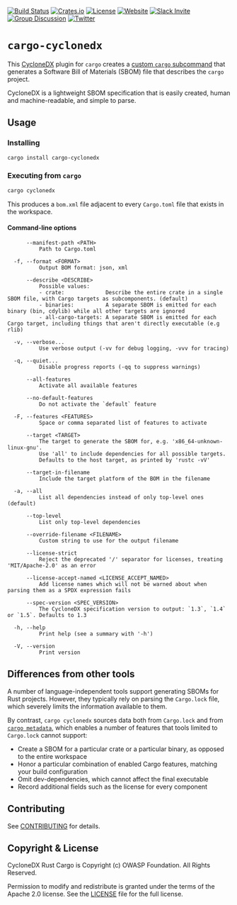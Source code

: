 [![Build Status](https://github.com/CycloneDX/cyclonedx-rust-cargo/workflows/Rust%20CI/badge.svg)](https://github.com/CycloneDX/cyclonedx-rust-cargo/actions?workflow=Rust+CI)
[![Crates.io](https://img.shields.io/crates/v/cargo-cyclonedx.svg)](https://crates.io/crates/cargo-cyclonedx)
[![License](https://img.shields.io/badge/license-Apache%202.0-brightgreen.svg)][License]
[![Website](https://img.shields.io/badge/https://-cyclonedx.org-blue.svg)](https://cyclonedx.org/)
[![Slack Invite](https://img.shields.io/badge/Slack-Join-blue?logo=slack&labelColor=393939)](https://cyclonedx.org/slack/invite)
[![Group Discussion](https://img.shields.io/badge/discussion-groups.io-blue.svg)](https://groups.io/g/CycloneDX)
[![Twitter](https://img.shields.io/twitter/url/http/shields.io.svg?style=social&label=Follow)](https://twitter.com/CycloneDX_Spec)

# `cargo-cyclonedx`

This [CycloneDX](https://cyclonedx.org/) plugin for `cargo` creates a [custom `cargo` subcommand](https://doc.rust-lang.org/cargo/reference/external-tools.html#custom-subcommands) that generates a Software Bill of Materials (SBOM) file that describes the `cargo` project.

CycloneDX is a lightweight SBOM specification that is easily created, human and machine-readable, and simple to parse.

## Usage

### Installing

``` bash
cargo install cargo-cyclonedx
```

### Executing from `cargo`

``` bash
cargo cyclonedx
```

This produces a `bom.xml` file adjacent to every `Cargo.toml` file that exists in the workspace.

#### Command-line options

```
      --manifest-path <PATH>
          Path to Cargo.toml

  -f, --format <FORMAT>
          Output BOM format: json, xml

      --describe <DESCRIBE>
          Possible values:
          - crate:             Describe the entire crate in a single SBOM file, with Cargo targets as subcomponents. (default)
          - binaries:          A separate SBOM is emitted for each binary (bin, cdylib) while all other targets are ignored
          - all-cargo-targets: A separate SBOM is emitted for each Cargo target, including things that aren't directly executable (e.g rlib)

  -v, --verbose...
          Use verbose output (-vv for debug logging, -vvv for tracing)

  -q, --quiet...
          Disable progress reports (-qq to suppress warnings)

      --all-features
          Activate all available features

      --no-default-features
          Do not activate the `default` feature

  -F, --features <FEATURES>
          Space or comma separated list of features to activate

      --target <TARGET>
          The target to generate the SBOM for, e.g. 'x86_64-unknown-linux-gnu'.
          Use 'all' to include dependencies for all possible targets.
          Defaults to the host target, as printed by 'rustc -vV'

      --target-in-filename
          Include the target platform of the BOM in the filename

  -a, --all
          List all dependencies instead of only top-level ones (default)

      --top-level
          List only top-level dependencies

      --override-filename <FILENAME>
          Custom string to use for the output filename

      --license-strict
          Reject the deprecated '/' separator for licenses, treating 'MIT/Apache-2.0' as an error

      --license-accept-named <LICENSE_ACCEPT_NAMED>
          Add license names which will not be warned about when parsing them as a SPDX expression fails

      --spec-version <SPEC_VERSION>
          The CycloneDX specification version to output: `1.3`, `1.4` or `1.5`. Defaults to 1.3

  -h, --help
          Print help (see a summary with '-h')

  -V, --version
          Print version
```

## Differences from other tools

A number of language-independent tools support generating SBOMs for Rust projects. However, they typically rely on parsing the `Cargo.lock` file, which severely limits the information available to them.

By contrast, `cargo cyclonedx` sources data both from `Cargo.lock` and from [`cargo metadata`](https://doc.rust-lang.org/cargo/commands/cargo-metadata.html), which enables a number of features that tools limited to `Cargo.lock` cannot support:

 - Create a SBOM for a particular crate or a particular binary, as opposed to the entire workspace
 - Honor a particular combination of enabled Cargo features, matching your build configuration
 - Omit dev-dependencies, which cannot affect the final executable
 - Record additional fields such as the license for every component

## Contributing

See [CONTRIBUTING](../CONTRIBUTING.md) for details.

## Copyright & License

CycloneDX Rust Cargo is Copyright (c) OWASP Foundation. All Rights Reserved.

Permission to modify and redistribute is granted under the terms of the Apache 2.0 license. See the [LICENSE] file for the full license.

[License]: https://github.com/CycloneDX/cyclonedx-rust-cargo/blob/main/LICENSE

